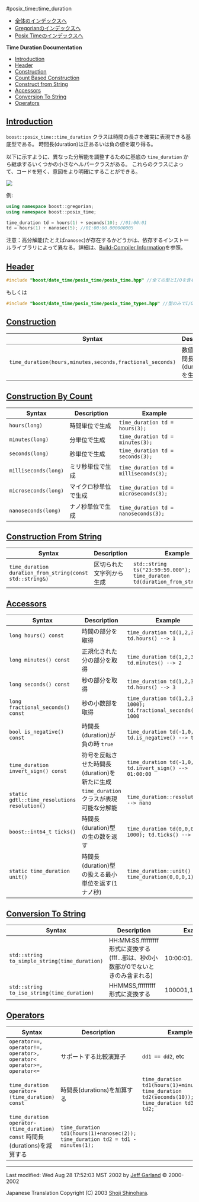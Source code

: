 #posix_time::time_duration

- [全体のインデックスへ](../date_time.md)
- [Gregorianのインデックスへ](./gregorian.md)
- [Posix Timeのインデックスへ](./posix_time.md)

**Time Duration Documentation**

- [Introduction](#introduction)
- [Header](#header)
- [Construction](#construction)
- [Count Based Construction](#count-based-construction)
- [Construct from String](#construct-from-string)
- [Accessors](#accessors)
- [Conversion To String](#conversion-to-string)
- [Operators](#operators)


## <a name="introduction" href="#introduction">Introduction</a>
`boost::posix_time::time_duration` クラスは時間の長さを確実に表現できる基底型である。 時間長(duration)は正あるいは負の値を取り得る。

以下に示すように、異なった分解能を調整するために基底の `time_duration` から継承するいくつかの小さなヘルパークラスがある。 これらのクラスによって、コードを短く、意図をより明確にすることができる。

![](http://www.boost.org/doc/libs/1_31_0/libs/date_time/doc/time_duration_inherit.png)

例:

```cpp
using namespace boost::gregorian;
using namespace boost::posix_time;

time_duration td = hours(1) + seconds(10); //01:00:01
td = hours(1) + nanosec(5); //01:00:00.000000005
```

注意：高分解能(たとえば`nanosec`)が存在するかどうかは、依存するインストールライブラリによって異なる。詳細は、[Build-Compiler Information](./build_info.md)を参照。

## <a name="header" href="#header">Header</a>
```cpp
#include "boost/date_time/posix_time/posix_time.hpp" //全ての型とI/Oを含む
```

もしくは

```cpp
#include "boost/date_time/posix_time/posix_time_types.hpp" //型のみでI/Oは含まない
```


## <a name="construction" href="#construction">Construction</a>

| Syntax | Description | Example |
|--------|-------------|---------|
| `time_duration(hours,minutes,seconds,fractional_seconds)` | 数値から時間長(duration)を生成する | `time_duration td(1,2,3,9); //1 hr 2 min 3 sec 9 nanoseconds` |


## <a name="count-based-construction" href="#count-based-construction">Construction By Count</a>

| Syntax | Description | Example |
|--------|-------------|---------|
| `hours(long)`        | 時間単位で生成       | `time_duration td = hours(3);` |
| `minutes(long)`      | 分単位で生成         | `time_duration td = minutes(3);` |
| `seconds(long)`      | 秒単位で生成         | `time_duration td = seconds(3);` |
| `milliseconds(long)` | ミリ秒単位で生成     | `time_duration td = milliseconds(3);` |
| `microseconds(long)` | マイクロ秒単位で生成 | `time_duration td = microseconds(3);` |
| `nanoseconds(long)`  | ナノ秒単位で生成     | `time_duration td = nanoseconds(3);`  |


## <a name="conversion-to-string" href="#conversion-to-string">Construction From String</a>

| Syntax | Description | Example |
|--------|-------------|---------|
| `time_duration duration_from_string(const std::string&)` | 区切られた文字列から生成 | `std::string ts("23:59:59.000");`<br/> `time_duraton td(duration_from_string(ts));` |


## <a name="accessors" href="#accessors">Accessors</a>

| Syntax | Description | Example |
|--------|-------------|---------|
| `long hours() const` | 時間の部分を取得 | `time_duration td(1,2,3); td.hours() --> 1` |
| `long minutes() const` | 正規化された分の部分を取得 | `time_duration td(1,2,3); td.minutes() --> 2` |
| `long seconds() const` | 秒の部分を取得 | `time_duration td(1,2,3); td.hours() --> 3` |
| `long fractional_seconds() const` | 秒の小数部を取得 | `time_duration td(1,2,3, 1000); td.fractional_seconds() --> 1000` |
| `bool is_negative() const` | 時間長(duration)が負の時 `true` | `time_duration td(-1,0,0); td.is_negative() --> true` |
| `time_duration invert_sign() const` | 符号を反転させた時間長(duration)を新たに生成 | `time_duration td(-1,0,0); td.invert_sign() --> 01:00:00` |
| `static gdtl::time_resolutions resolution()` | `time_duration` クラスが表現可能な分解能 | `time_duration::resolution() --> nano` |
| `boost::int64_t ticks()` | 時間長(duration)型の生の数を返す | `time_duration td(0,0,0, 1000); td.ticks() --> 1000` |
| `static time_duration unit()` | 時間長(duration)型の扱える最小単位を返す(1ナノ秒) | `time_duration::unit() --> time_duration(0,0,0,1)` |


## <a name="conversion-to-string" href="#conversion-to-string">Conversion To String</a>

| Syntax | Description | Example |
|--------|-------------|---------|
| `std::string to_simple_string(time_duration)` | HH:MM:SS.fffffffff 形式に変換する(fff...部は、秒の小数部が0でないときのみ含まれる) | 10:00:01.123456789 |
| `std::string to_iso_string(time_duration)` | HHMMSS,fffffffff 形式に変換する | 100001,123456789 |


## <a name="operators" href="#operators">Operators</a>

| Syntax | Description | Example |
|--------|-------------|---------|
| `operator==, operator!=,`<br/> `operator>, operator<`<br/> `operator>=, operator<=` | サポートする比較演算子 | `dd1 == dd2`, etc |
| `time_duration operator+(time_duration) const` | 時間長(durations)を加算する | `time_duration td1(hours(1)+minutes(2));`<br/> `time_duration td2(seconds(10)); time_duration td3 = td1 + td2;` |
| `time_duration operator-(time_duration) const` 時間長(durations)を減算する | `time_duration td1(hours(1)+nanosec(2));`<br/> `time_duration td2 = td1 - minutes(1);` |


***
Last modified: Wed Aug 28 17:52:03 MST 2002 by [Jeff Garland](mailto:jeff@crystalclearsoftware.com) © 2000-2002 

Japanese Translation Copyright (C) 2003 [Shoji Shinohara](mailto:sshino@cppll.jp).


